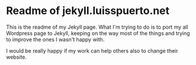 # Readme of jekyll.luisspuerto.net

This is the readme of my Jekyll page. What I'm trying to do is to port my all Wordpress page to Jekyll, keeping on the way most of the things and trying to improve the ones I wasn't happy with. 

I would be really happy if my work can help others also to change their website. 

